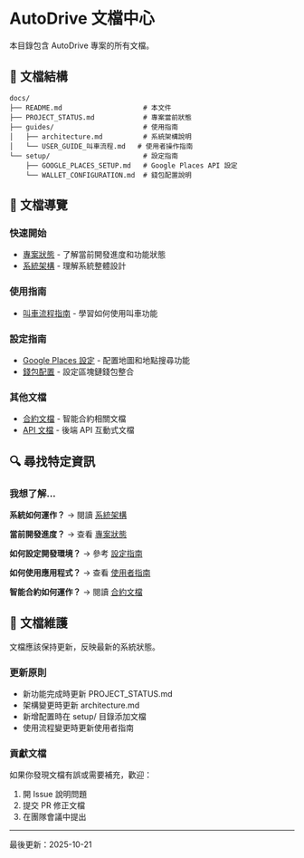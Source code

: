 # AutoDrive 文檔中心

本目錄包含 AutoDrive 專案的所有文檔。

## 📁 文檔結構

```
docs/
├── README.md                    # 本文件
├── PROJECT_STATUS.md            # 專案當前狀態
├── guides/                      # 使用指南
│   ├── architecture.md          # 系統架構說明
│   └── USER_GUIDE_叫車流程.md   # 使用者操作指南
└── setup/                       # 設定指南
    ├── GOOGLE_PLACES_SETUP.md   # Google Places API 設定
    └── WALLET_CONFIGURATION.md  # 錢包配置說明
```

## 📖 文檔導覽

### 快速開始
- [專案狀態](PROJECT_STATUS.md) - 了解當前開發進度和功能狀態
- [系統架構](guides/architecture.md) - 理解系統整體設計

### 使用指南
- [叫車流程指南](guides/USER_GUIDE_叫車流程.md) - 學習如何使用叫車功能

### 設定指南
- [Google Places 設定](setup/GOOGLE_PLACES_SETUP.md) - 配置地圖和地點搜尋功能
- [錢包配置](setup/WALLET_CONFIGURATION.md) - 設定區塊鏈錢包整合

### 其他文檔
- [合約文檔](../contracts/docs/) - 智能合約相關文檔
- [API 文檔](http://localhost:8000/docs) - 後端 API 互動式文檔

## 🔍 尋找特定資訊

### 我想了解...

**系統如何運作？**
→ 閱讀 [系統架構](guides/architecture.md)

**當前開發進度？**
→ 查看 [專案狀態](PROJECT_STATUS.md)

**如何設定開發環境？**
→ 參考 [設定指南](setup/)

**如何使用應用程式？**
→ 查看 [使用者指南](guides/USER_GUIDE_叫車流程.md)

**智能合約如何運作？**
→ 閱讀 [合約文檔](../contracts/docs/)

## 📝 文檔維護

文檔應該保持更新，反映最新的系統狀態。

### 更新原則
- 新功能完成時更新 PROJECT_STATUS.md
- 架構變更時更新 architecture.md
- 新增配置時在 setup/ 目錄添加文檔
- 使用流程變更時更新使用者指南

### 貢獻文檔
如果你發現文檔有誤或需要補充，歡迎：
1. 開 Issue 說明問題
2. 提交 PR 修正文檔
3. 在團隊會議中提出

---

最後更新：2025-10-21

